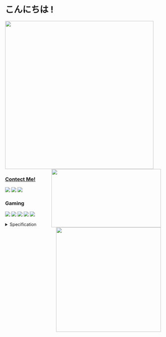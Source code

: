 # こんにちは !

<a href="#">
  <img width="480" align="center" src="https://github-readme-stats.vercel.app/api?username=Z0TEExt&theme=dark&hide_title=false&show_icons=true&hide_border=true&bg_color=0d1117&custom_title=GitHub%20Stats&icon_color=ffe5b4&include_all_commits=true&count_private=true"/>
<a href="https://discordapp.com/users/277397789909057538">
  <img height="189" width="354" align="right" src="https://lanyard-profile-readme.vercel.app/api/277397789909057538?bg=0d1117"/>
<a href="https://github.com/Z0TEExt?tab=repositories">
  <img width="339" align="right" src="https://github-readme-stats.vercel.app/api/top-langs/?username=Z0TEExt&count_private=false&theme=dark&hide_border=true&bg_color=0d1117&hide=html,css,scss,c%2B%2B,&layout=compact&langs_count=10)](https://github.com/Z0TEExt?tab=repositories&q=&type=public"/>

### Contect Me!
[![](https://img.shields.io/badge/Facebook-%231877F2.svg?style=for-the-badge&logo=Facebook&logoColor=white)](https://facebook.com/Z0TEE)
[![](https://img.shields.io/badge/Discord-5865F2?logo=Discord&logoColor=white&style=for-the-badge)](https://discord.com/users/277397789909057538)
[![](https://img.shields.io/badge/Twitter-1DA1F2?logo=Twitter&logoColor=white&style=for-the-badge)](https://twitter.com/Z0TEExt)

</a>

### Gaming

[![](https://img.shields.io/badge/Steam-1b2838?logo=Steam&logoColor=white&style=for-the-badge)](https://steamcommunity.com/id/Z0TEExt)
[![](https://img.shields.io/badge/Ubisoft-0070ff?logo=Ubisoft&logoColor=white&style=for-the-badge)](#)
[![](https://img.shields.io/badge/Origin-F56C2D?logo=Origin&logoColor=white&style=for-the-badge)](#)
[![](https://img.shields.io/badge/Epic%20Games-313131?logo=EpicGames&logoColor=white&style=for-the-badge)](#)
[![](https://img.shields.io/badge/Xbox-107C10?logo=Xbox&logoColor=white&style=for-the-badge)](#)
<details>
<summary>
    Specification
</summary>
<p><br>
🖥 PC 
<br><br>
  <img src="https://img.shields.io/badge/Windows%2011-blue?logo=microsoft&logoColor=white&labelColor=1fa2f9&style=for-the-badge" /><br>
  <img src="https://img.shields.io/badge/CPU-AMD%20Ryzen%203%202200G-DA0032?labelColor=fff&style=for-the-badge" /><br>
  <img src="https://img.shields.io/badge/RAM-12GB-115d33?labelColor=fff&style=for-the-badge" /><br>
  <img src="https://img.shields.io/badge/GPU-AMD%20RADEON%20VEGA%208-DA0032?labelColor=fff&style=for-the-badge" />
</p>
💻 Laptop 
<p><br>
  <img src="https://img.shields.io/badge/Kali%20GNU / Linux-268BEE?style=for-the-badge&logo=kalilinux&logoColor=white" /><br>
  <img src="https://img.shields.io/badge/CPU-INTEL%20CORE%20I7%204712MQ-0071c5?labelColor=fff&style=for-the-badge" /><br>
  <img src="https://img.shields.io/badge/RAM-8GB-115d33?labelColor=fff&style=for-the-badge" /><br>
  <img src="https://img.shields.io/badge/GPU-INTEL%20HD%20GRAPHIC%204600-0071c5?labelColor=fff&style=for-the-badge" />
</p>
</details>
